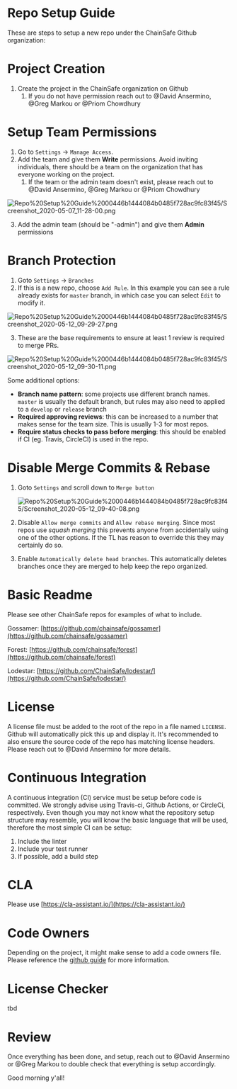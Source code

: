 # Repo Setup Guide

These are steps to setup a new repo under the ChainSafe Github organization:

# Project Creation

1. Create the project in the ChainSafe organization on Github
    1. If you do not have permission reach out to @David Ansermino, @Greg Markou or @Priom Chowdhury 

# Setup Team Permissions

1. Go to `Settings` → `Manage Access`. 
2.  Add the team and give them **Write** permissions. Avoid inviting individuals, there should be a team on the organization that has everyone working on the project. 
    1. If the team or the admin team doesn't exist, please reach out to @David Ansermino, @Greg Markou or @Priom Chowdhury  

![Repo%20Setup%20Guide%2000446b1444084b0485f728ac9fc83f45/Screenshot_2020-05-07_11-28-00.png](./assets/Screenshot_2020-05-07_11-28-00.png)

3. Add the admin team (should be "<team-name>-admin") and give them **Admin** permissions

# Branch Protection

1. Goto `Settings` → `Branches`
2. If this is a new repo, choose `Add Rule`. In this example you can see a rule already exists for `master` branch, in which case you can select `Edit` to modify it. 

![Repo%20Setup%20Guide%2000446b1444084b0485f728ac9fc83f45/Screenshot_2020-05-12_09-29-27.png](./assets//Screenshot_2020-05-12_09-29-27.png)

3. These are the base requirements to ensure at least 1 review is required to merge PRs.

![Repo%20Setup%20Guide%2000446b1444084b0485f728ac9fc83f45/Screenshot_2020-05-12_09-30-11.png](./assets//Screenshot_2020-05-12_09-30-11.png)

Some additional options:

- **Branch name pattern**: some projects use different branch names. `master` is usually the default branch, but rules may also need to applied to a `develop` or `release` branch
- **Required approving reviews**: this can be increased to a number that makes sense for the team size. This is usually 1-3 for most repos.
- **Require status checks to pass before merging**: this should be enabled if CI (eg. Travis, CircleCI) is used in the repo.

# Disable Merge Commits & Rebase

1. Goto `Settings`  and scroll down to `Merge button`

    ![Repo%20Setup%20Guide%2000446b1444084b0485f728ac9fc83f45/Screenshot_2020-05-12_09-40-08.png](./assets//Screenshot_2020-05-12_09-40-08.png)

2. Disable `Allow merge commits` and `Allow rebase merging`. Since most repos use *squash merging* this prevents anyone from accidentally using one of the other options. If the TL has reason to override this they may certainly do so.

3. Enable `Automatically delete head branches`. This automatically deletes branches once they are merged to help keep the repo organized.

# Basic Readme

Please see other ChainSafe repos for examples of what to include. 

Gossamer: [https://github.com/chainsafe/gossamer](https://github.com/chainsafe/gossamer)

Forest: [https://github.com/chainsafe/forest](https://github.com/chainsafe/forest)

Lodestar: [https://github.com/ChainSafe/lodestar/](https://github.com/ChainSafe/lodestar/)

# License

A license file must be added to the root of the repo in a file named `LICENSE`. Github will automatically pick this up and display it. It's recommended to also ensure the source code of the repo has matching license headers. Please reach out to @David Ansermino for more details. 

# Continuous Integration

A continuous integration (CI) service must be setup before code is committed. We strongly advise using Travis-ci, Github Actions, or CircleCi, respectively. Even though you may not know what the repository setup structure may resemble, you will know the basic language that will be used, therefore the most simple CI can be setup:

1. Include the linter
2. Include your test runner
3. If possible, add a build step

# CLA

Please use [https://cla-assistant.io/](https://cla-assistant.io/)

# Code Owners

Depending on the project, it might make sense to add a code owners file. Please reference the [github guide](https://help.github.com/en/github/creating-cloning-and-archiving-repositories/about-code-owners) for more information.

# License Checker

tbd

# Review

Once everything has been done, and setup, reach out to @David Ansermino or @Greg Markou to double check that everything is setup accordingly.

Good morning y'all!
